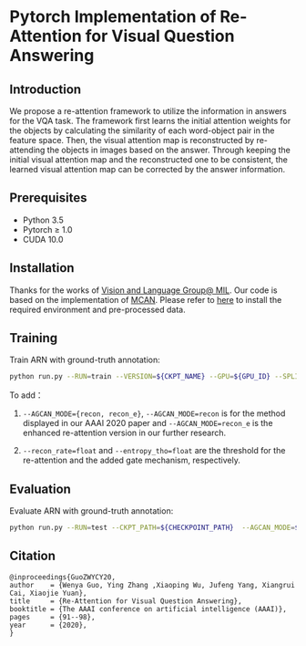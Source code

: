 # Pytorch Implementation of Re-Attention for Visual Question Answering
## Introduction

We propose a re-attention framework to utilize the information in answers for the VQA task. 
The framework first learns the initial attention weights for the objects by calculating the similarity 
of each word-object pair in the feature space. Then, the visual attention map is reconstructed by re-attending 
the objects in images based on the answer. Through keeping the initial visual attention map and the reconstructed 
one to be consistent, the learned visual attention map can be corrected by the answer information.

## Prerequisites

* Python 3.5
* Pytorch ≥ 1.0
* CUDA 10.0

## Installation
Thanks for the works of [Vision and Language Group@ MIL](http://mil.hdu.edu.cn/). 
Our code is based on the implementation of [MCAN](https://github.com/MILVLG/mcan-vqa). 
Please refer to [here](https://github.com/MILVLG/mcan-vqa) to install the required environment and pre-processed data.

## Training

Train ARN with ground-truth annotation:

```bash
python run.py --RUN=train --VERSION=${CKPT_NAME} --GPU=${GPU_ID} --SPLIT=${SAMPLE_SPLIT} --MAX_EPOCH=${MAX_EPOCH} --recon_rate=${RECON_RATE} --entropy_tho=${RECON_THRESHOLD} --AGCAN_MODE=${METHOD_TYPE} --DATASET=${DATASET}
```

To add：

1. ```--AGCAN_MODE={recon, recon_e}```, ```--AGCAN_MODE=recon``` is for the method displayed in our AAAI 2020 paper and ```--AGCAN_MODE=recon_e``` is the enhanced re-attention version in our further research.

2. ```--recon_rate=float``` and ```--entropy_tho=float``` are the threshold for the re-attention and the added gate mechanism, respectively.


## Evaluation

Evaluate ARN with ground-truth annotation:

```bash
python run.py --RUN=test --CKPT_PATH=${CHECKPOINT_PATH}  --AGCAN_MODE=${METHOD_TYPE} --GPU=${GPU_ID}  --DATASET=${DATASET}
```


## Citation

    @inproceedings{GuoZWYCY20,
	author    = {Wenya Guo,	Ying Zhang ,Xiaoping Wu, Jufeng Yang, Xiangrui Cai, Xiaojie Yuan},
	title     = {Re-Attention for Visual Question Answering},
	booktitle = {The AAAI conference on artificial intelligence (AAAI)},
	pages     = {91--98},
	year      = {2020},
    }
